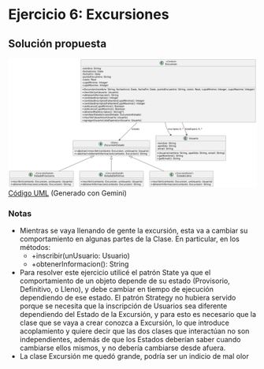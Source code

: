 # Ejercicio 6: Excursiones
## Solución propuesta
![Diagrama UML](./diagrama_uml.png)<br>
[Código UML](./source.uml) (Generado con Gemini)
### Notas
- Mientras se vaya llenando de gente la excursión, esta va a cambiar su comportamiento en algunas partes de la Clase. En particular, en los métodos:<br>
  - +inscribir(unUsuario: Usuario)
  - +obtenerInformacion(): String
- Para resolver este ejercicio utilicé el patrón State ya que el comportamiento de un objeto depende de su estado (Provisorio, Definitivo, o Lleno), y debe cambiar en tiempo de ejecución dependiendo de ese estado. El patrón Strategy no hubiera servido porque se necesita que la inscripción de Usuarios sea diferente dependiendo del Estado de la Excursión, y para esto es necesario que la clase que se vaya a crear conozca a Excursión, lo que introduce acoplamiento y quiere decir que las dos clases que interactúan no son independientes, además de que los Estados deberían saber cuando cambiarse ellos mismos, y no debería cambiarse desde afuera.
- La clase Excursión me quedó grande, podría ser un indicio de mal olor
